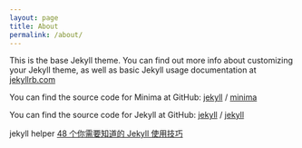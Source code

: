 ```yaml
---
layout: page
title: About
permalink: /about/
---
```


This is the base Jekyll theme. You can find out more info about customizing your Jekyll theme, as well as basic Jekyll usage documentation at [jekyllrb.com](https://jekyllrb.com/)

You can find the source code for Minima at GitHub:
[jekyll][jekyll-organization] /
[minima](https://github.com/jekyll/minima)

You can find the source code for Jekyll at GitHub:
[jekyll][jekyll-organization] /
[jekyll](https://github.com/jekyll/jekyll)

jekyll helper
[48 个你需要知道的 Jekyll 使用技巧](https://crispgm.com/page/48-tips-for-jekyll-you-should-know.html)


[jekyll-organization]: https://github.com/jekyll
